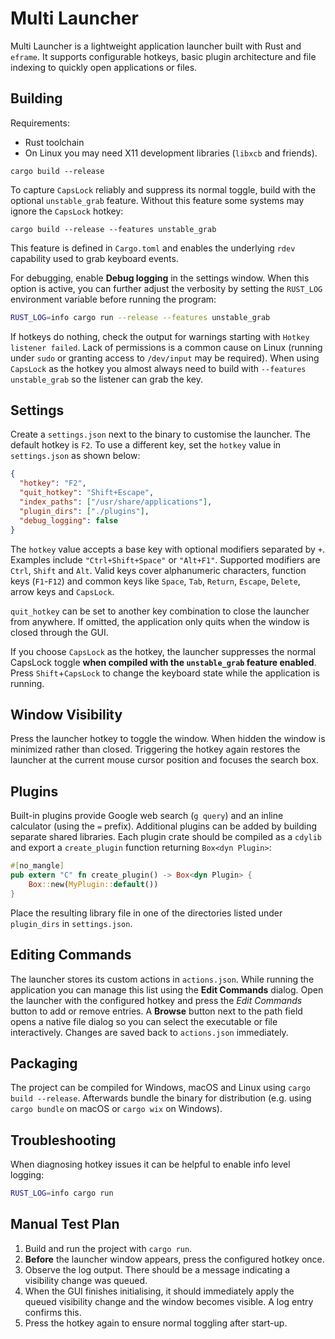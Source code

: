 # Multi Launcher

Multi Launcher is a lightweight application launcher built with Rust and `eframe`.
It supports configurable hotkeys, basic plugin architecture and file indexing to
quickly open applications or files.

## Building

Requirements:
- Rust toolchain
- On Linux you may need X11 development libraries (`libxcb` and friends).

```
cargo build --release
```

To capture `CapsLock` reliably and suppress its normal toggle, build with the
optional `unstable_grab` feature. Without this feature some systems may ignore
the `CapsLock` hotkey:

```
cargo build --release --features unstable_grab
```

This feature is defined in `Cargo.toml` and enables the underlying `rdev`
capability used to grab keyboard events.

For debugging, enable **Debug logging** in the settings window. When this
option is active, you can further adjust the verbosity by setting the
`RUST_LOG` environment variable before running the program:

```bash
RUST_LOG=info cargo run --release --features unstable_grab
```

If hotkeys do nothing, check the output for warnings starting with
`Hotkey listener failed`. Lack of permissions is a common cause on Linux
(running under `sudo` or granting access to `/dev/input` may be required).
When using `CapsLock` as the hotkey you almost always need to build with
`--features unstable_grab` so the listener can grab the key.

## Settings

Create a `settings.json` next to the binary to customise the launcher. The
default hotkey is `F2`. To use a different key, set the `hotkey` value in
`settings.json` as shown below:

```json
{
  "hotkey": "F2",
  "quit_hotkey": "Shift+Escape",
  "index_paths": ["/usr/share/applications"],
  "plugin_dirs": ["./plugins"],
  "debug_logging": false
}
```

The `hotkey` value accepts a base key with optional modifiers separated by `+`.
Examples include `"Ctrl+Shift+Space"` or `"Alt+F1"`. Supported modifiers are
`Ctrl`, `Shift` and `Alt`. Valid keys cover alphanumeric characters, function
keys (`F1`-`F12`) and common keys like `Space`, `Tab`, `Return`, `Escape`,
`Delete`, arrow keys and `CapsLock`.

`quit_hotkey` can be set to another key combination to close the launcher from
anywhere. If omitted, the application only quits when the window is closed
through the GUI.

If you choose `CapsLock` as the hotkey, the launcher suppresses the normal
CapsLock toggle **when compiled with the `unstable_grab` feature enabled**.
Press `Shift`+`CapsLock` to change the keyboard state while the application is
running.

## Window Visibility

Press the launcher hotkey to toggle the window. When hidden the window is
minimized rather than closed. Triggering the hotkey again restores the launcher
at the current mouse cursor position and focuses the search box.

## Plugins

Built-in plugins provide Google web search (`g query`) and an inline calculator
(using the `=` prefix). Additional plugins can be added by building separate
shared libraries. Each plugin crate should be compiled as a `cdylib` and export
a `create_plugin` function returning `Box<dyn Plugin>`:

```rust
#[no_mangle]
pub extern "C" fn create_plugin() -> Box<dyn Plugin> {
    Box::new(MyPlugin::default())
}
```

Place the resulting library file in one of the directories listed under
`plugin_dirs` in `settings.json`.

## Editing Commands

The launcher stores its custom actions in `actions.json`. While running the
application you can manage this list using the **Edit Commands** dialog. Open
the launcher with the configured hotkey and press the *Edit Commands* button to
add or remove entries. A **Browse** button next to the path field opens a native
file dialog so you can select the executable or file interactively. Changes are
saved back to `actions.json` immediately.

## Packaging

The project can be compiled for Windows, macOS and Linux using `cargo build
--release`. Afterwards bundle the binary for distribution (e.g. using `cargo
bundle` on macOS or `cargo wix` on Windows).

## Troubleshooting

When diagnosing hotkey issues it can be helpful to enable info level logging:

```bash
RUST_LOG=info cargo run
```

## Manual Test Plan

1. Build and run the project with `cargo run`.
2. **Before** the launcher window appears, press the configured hotkey once.
3. Observe the log output. There should be a message indicating a visibility
   change was queued.
4. When the GUI finishes initialising, it should immediately apply the queued
   visibility change and the window becomes visible. A log entry confirms this.
5. Press the hotkey again to ensure normal toggling after start-up.

